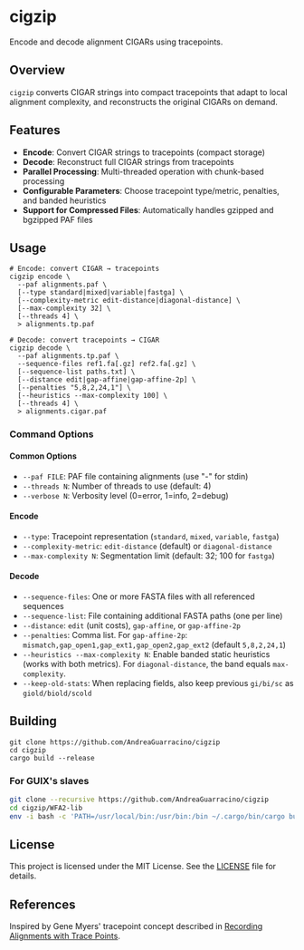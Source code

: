 # cigzip

Encode and decode alignment CIGARs using tracepoints.

## Overview

`cigzip` converts CIGAR strings into compact tracepoints that adapt to local alignment complexity, and reconstructs the original CIGARs on demand.

## Features

- **Encode**: Convert CIGAR strings to tracepoints (compact storage)
- **Decode**: Reconstruct full CIGAR strings from tracepoints
- **Parallel Processing**: Multi-threaded operation with chunk-based processing
- **Configurable Parameters**: Choose tracepoint type/metric, penalties, and banded heuristics
- **Support for Compressed Files**: Automatically handles gzipped and bgzipped PAF files

## Usage

```shell
# Encode: convert CIGAR → tracepoints
cigzip encode \
  --paf alignments.paf \
  [--type standard|mixed|variable|fastga] \
  [--complexity-metric edit-distance|diagonal-distance] \
  [--max-complexity 32] \
  [--threads 4] \
  > alignments.tp.paf

# Decode: convert tracepoints → CIGAR
cigzip decode \
  --paf alignments.tp.paf \
  --sequence-files ref1.fa[.gz] ref2.fa[.gz] \
  [--sequence-list paths.txt] \
  [--distance edit|gap-affine|gap-affine-2p] \
  [--penalties "5,8,2,24,1"] \
  [--heuristics --max-complexity 100] \
  [--threads 4] \
  > alignments.cigar.paf
```

### Command Options

#### Common Options
- `--paf FILE`: PAF file containing alignments (use "-" for stdin)
- `--threads N`: Number of threads to use (default: 4)
- `--verbose N`: Verbosity level (0=error, 1=info, 2=debug)

#### Encode
- `--type`: Tracepoint representation (`standard`, `mixed`, `variable`, `fastga`)
- `--complexity-metric`: `edit-distance` (default) or `diagonal-distance`
- `--max-complexity N`: Segmentation limit (default: 32; 100 for `fastga`)

#### Decode
- `--sequence-files`: One or more FASTA files with all referenced sequences
- `--sequence-list`: File containing additional FASTA paths (one per line)
- `--distance`: `edit` (unit costs), `gap-affine`, or `gap-affine-2p`
- `--penalties`: Comma list. For `gap-affine-2p`: `mismatch,gap_open1,gap_ext1,gap_open2,gap_ext2` (default `5,8,2,24,1`)
- `--heuristics --max-complexity N`: Enable banded static heuristics (works with both metrics). For `diagonal-distance`, the band equals `max-complexity`.
- `--keep-old-stats`: When replacing fields, also keep previous `gi/bi/sc` as `giold/biold/scold`

## Building

```shell
git clone https://github.com/AndreaGuarracino/cigzip
cd cigzip
cargo build --release
```

### For GUIX's slaves

```bash
git clone --recursive https://github.com/AndreaGuarracino/cigzip
cd cigzip/WFA2-lib
env -i bash -c 'PATH=/usr/local/bin:/usr/bin:/bin ~/.cargo/bin/cargo build --release'
```

## License

This project is licensed under the MIT License. See the [LICENSE](LICENSE) file for details.

## References
Inspired by Gene Myers' tracepoint concept described in [Recording Alignments with Trace Points](https://dazzlerblog.wordpress.com/2015/11/05/trace-points/).
